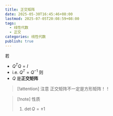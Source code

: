 ```yaml
---
title: 正交矩阵
date: 2025-05-30T16:45:46+08:00
lastmod: 2025-07-05T20:08:59+08:00
tags:
  - 线性代数
  - 正交
categories: 线性代数
publish: true
---
```


若

- $Q^{T}Q=I$
- i.e. $Q^{T}=Q^{-1}$
  则
- $Q$ 是**正交矩阵**

> [!attention] 注意
> 正交矩阵不一定是方形矩阵！！

> [!note] 性质
>
> 1.  $\det Q=\pm1$
